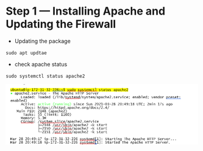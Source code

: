 # Step 1 — Installing Apache and Updating the Firewall

* Updating the package

```
sudo apt updtae
```
* check apache status

```
sudo systemctl status apache2
```
![Apach](images/prj-1-apache-status.png)	
